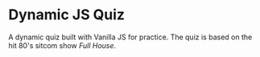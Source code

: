 # Dynamic JS Quiz

A dynamic quiz built with Vanilla JS for practice. The quiz is based on the hit 80's sitcom show *Full House*.
